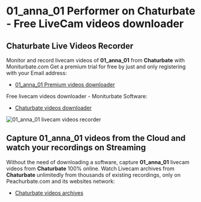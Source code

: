 # 01_anna_01 Performer on Chaturbate - Free LiveCam videos downloader

## Chaturbate Live Videos Recorder

Monitor and record livecam videos of **01_anna_01** from **Chaturbate** with Moniturbate.com
Get a premium trial for free by just and only registering with your Email address:
* [01_anna_01 Premium videos downloader](https://moniturbate.com/request-demo-licence-key.html)

Free livecam videos downloader - Moniturbate Software:
* [Chaturbate videos downloader](https://moniturbate.com/moniturbate-download-software.html)

![01_anna_01 livecam videos recorder](https://peachurnet.com/templates/moniturbate-software.png)


## Capture 01_anna_01 videos from the Cloud and watch your recordings on Streaming

Without the need of downloading a software, capture **01_anna_01** livecam videos from **Chaturbate** 100% online.
Watch Livecam archives from **Chaturbate** unlimitedly from thousands of existing recordings, only on Peachurbate.com and its websites network:
* [Chaturbate videos archives](https://peachurnet.com/)